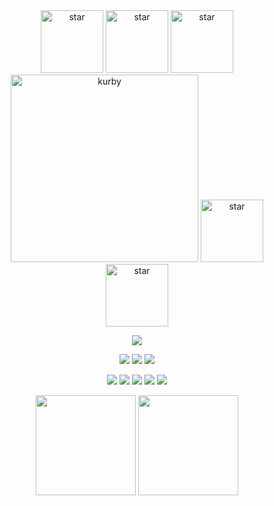 <!-- README.md -->

<div align="center">
<img src="https://github.com/user-attachments/assets/b9448e77-71ad-4e6b-a387-618f1cf171de" alt="star" width="100"/>
<img src="https://github.com/user-attachments/assets/b9448e77-71ad-4e6b-a387-618f1cf171de" alt="star" width="100"/>
<img src="https://github.com/user-attachments/assets/b9448e77-71ad-4e6b-a387-618f1cf171de" alt="star" width="100"/>
<img src="https://github.com/user-attachments/assets/a13276b0-272b-4de5-b1e0-2f2a4f7fe915" alt="kurby" width="300"/>
<img src="https://github.com/user-attachments/assets/b9448e77-71ad-4e6b-a387-618f1cf171de" alt="star" width="100"/>
<img src="https://github.com/user-attachments/assets/b9448e77-71ad-4e6b-a387-618f1cf171de" alt="star" width="100"/>
</div>




<p align="center">
  <img src="https://readme-typing-svg.herokuapp.com?font=Nunito&weight=600&size=20&duration=3000&pause=800&color=000000&center=true&vCenter=true&width=450&lines=Welcome+to+Soyun's+Star+World!;Frontend+Adventures+Continue...;I+love+%E2%9C%A8+Coding+%E2%9C%A8+and+🌸+Design+🌸"/>
</p>


<p align="center">
  <img src="https://img.shields.io/badge/Level-15-ff9fc4?style=for-the-badge&logoColor=white&labelColor=ffb3d9" />
  <img src="https://img.shields.io/badge/HP-♥♥♥♥♡-ff80bf?style=for-the-badge" />
  <img src="https://img.shields.io/badge/EXP-3420%2F5000-ff66b3?style=for-the-badge" />
</p>



<p align="center">
  <img src="https://img.shields.io/badge/javascript-FFD93D?style=for-the-badge&logo=javascript&logoColor=black"/>
  <img src="https://img.shields.io/badge/typescript-4DABF7?style=for-the-badge&logo=typescript&logoColor=white"/>
  <img src="https://img.shields.io/badge/react-61DAFB?style=for-the-badge&logo=react&logoColor=black"/>
  <img src="https://img.shields.io/badge/react_native-61DAFB?style=for-the-badge&logo=react&logoColor=black"/>
  <img src="https://img.shields.io/badge/tailwindcss-38B2AC?style=for-the-badge&logo=tailwind-css&logoColor=white"/>
</p>



<p align="center">
  <img src="https://github-readme-stats.vercel.app/api?username=soyuniii&show_icons=true&theme=omni&hide_border=true&bg_color=ffecf2&title_color=ff4d94&icon_color=ff66b2&text_color=444" height="160"/>
  <img src="https://github-readme-stats.vercel.app/api/top-langs/?username=soyuniii&layout=compact&theme=omni&hide_border=true&bg_color=ffecf2&title_color=ff4d94&icon_color=ff66b2&text_color=444" height="160"/>
</p>

